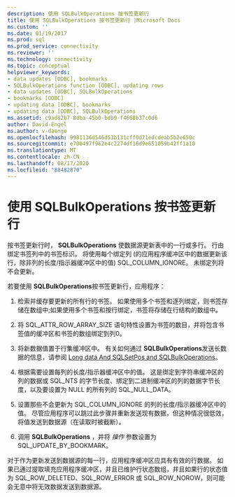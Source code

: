 ```yaml
---
description: 使用 SQLBulkOperations 按书签更新行
title: 使用 SQLBulkOperations 按书签更新行 |Microsoft Docs
ms.custom: ''
ms.date: 01/19/2017
ms.prod: sql
ms.prod_service: connectivity
ms.reviewer: ''
ms.technology: connectivity
ms.topic: conceptual
helpviewer_keywords:
- data updates [ODBC], bookmarks
- SQLBulkOperations function [ODBC], updating rows
- data updates [ODBC], SQLBulkOperations
- bookmarks [ODBC]
- updating data [ODBC], bookmarks
- updating data [ODBC], SQLBulkOperations
ms.assetid: c9ad82b7-8dba-45b0-bdb9-f4668b37c0d6
author: David-Engel
ms.author: v-daenge
ms.openlocfilehash: 9981136d546d53b131cff0d71edcdeab5b2e650c
ms.sourcegitcommit: e700497f962e4c2274df16d9e651059b42ff1a10
ms.translationtype: MT
ms.contentlocale: zh-CN
ms.lasthandoff: 08/17/2020
ms.locfileid: "88482870"
---
```

# <a name="updating-rows-by-bookmark-with-sqlbulkoperations"></a>使用 SQLBulkOperations 按书签更新行
按书签更新行时， **SQLBulkOperations** 使数据源更新表中的一行或多行。 行由绑定书签列中的书签标识。 将使用每个绑定列 (的应用程序缓冲区中的数据更新该行，除非列的长度/指示器缓冲区中的值) SQL_COLUMN_IGNORE。 未绑定列将不会更新。  
  
 若要使用 **SQLBulkOperations**按书签更新行，应用程序：  
  
1.  检索并缓存要更新的所有行的书签。 如果使用多个书签和逐列绑定，则书签存储在数组中;如果使用多个书签和按行绑定，书签将存储在行结构的数组中。  
  
2.  将 SQL_ATTR_ROW_ARRAY_SIZE 语句特性设置为书签的数目，并将包含书签值的缓冲区和书签的数组绑定到列0。  
  
3.  将新数据值置于行集缓冲区中。 有关如何通过 **SQLBulkOperations**发送长数据的信息，请参阅 [Long data And SQLSetPos and SQLBulkOperations](../../../odbc/reference/develop-app/long-data-and-sqlsetpos-and-sqlbulkoperations.md)。  
  
4.  根据需要设置每列的长度/指示器缓冲区中的值。 这是绑定到字符串缓冲区的列的数据或 SQL_NTS 的字节长度、绑定到二进制缓冲区的列的数据字节长度，以及要设置为 NULL 的所有列的 SQL_NULL_DATA。  
  
5.  设置那些不会更新为 SQL_COLUMN_IGNORE 的列的长度/指示器缓冲区中的值。 尽管应用程序可以跳过此步骤并重新发送现有数据，但这种情况很低效，将值发送到数据源（在读取时被截断）。  
  
6.  调用 **SQLBulkOperations** ，并将 *操作* 参数设置为 SQL_UPDATE_BY_BOOKMARK。  
  
 对于作为更新发送到数据源的每一行，应用程序缓冲区应具有有效的行数据。 如果已通过提取填充应用程序缓冲区，并且已维护行状态数组，并且如果行的状态值为 SQL_ROW_DELETED、SQL_ROW_ERROR 或 SQL_ROW_NOROW，则可能会无意中将无效数据发送到数据源。
